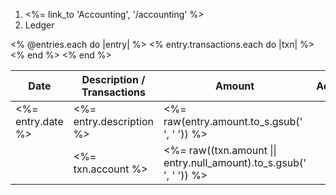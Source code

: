 <ol class="breadcrumb">
  <li><%= link_to 'Accounting', '/accounting' %></li>
  <li class="active">Ledger</li>
</ol>

<table class="table table-hover">
  <thead>
    <th>Date</th>
    <th>Description / Transactions</th>
    <th class="text-right">Amount</th>
    <th>Actions</th>
  </thead>
  <tbody>
    <% @entries.each do |entry| %>
    <tr class="ledger-entry" entry-id="<%= entry.id %>">
      <td><%= entry.date %></td>
      <td><%= entry.description %></td>
      <td class="text-right"><%= raw(entry.amount.to_s.gsub(' ', '&nbsp;')) %></td>
      <td class="actions">
        <a class="glyphicon glyphicon-edit text-warning"></a>
        <a class="glyphicon glyphicon-remove text-danger"></a>
      </td>
    </tr>
    <% entry.transactions.each do |txn| %>
    <tr class="ledger-transaction" entry-id="<%= entry.id %>">
      <td></td>
      <td><%= txn.account %></td>
      <td class="text-right"><%= raw((txn.amount || entry.null_amount).to_s.gsub(' ', '&nbsp;')) %></td>
      <td></td>
    </tr>
    <% end %>
    <% end %>
  </tbody>
</table>

